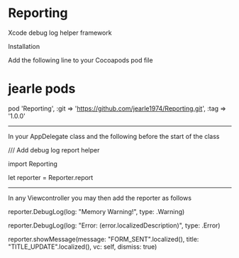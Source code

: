 # Reporting
Xcode debug log helper framework

Installation

Add the following line to your Cocoapods pod file

  # jearle pods
  pod 'Reporting', :git => 'https://github.com/jearle1974/Reporting.git', :tag => '1.0.0'
  
-------------------------------------

In your AppDelegate class and the following before the start of the class

  /// Add debug log report helper
  
  import Reporting
  
  let reporter = Reporter.report

-------------------------------------

In any Viewcontroller you may then add the reporter as follows

  reporter.DebugLog(log: "Memory Warning!", type: .Warning)
  
  reporter.DebugLog(log: "Error: \(error.localizedDescription)", type: .Error)
  
  reporter.showMessage(message: "FORM_SENT".localized(), title: "TITLE_UPDATE".localized(), vc: self, dismiss: true)
